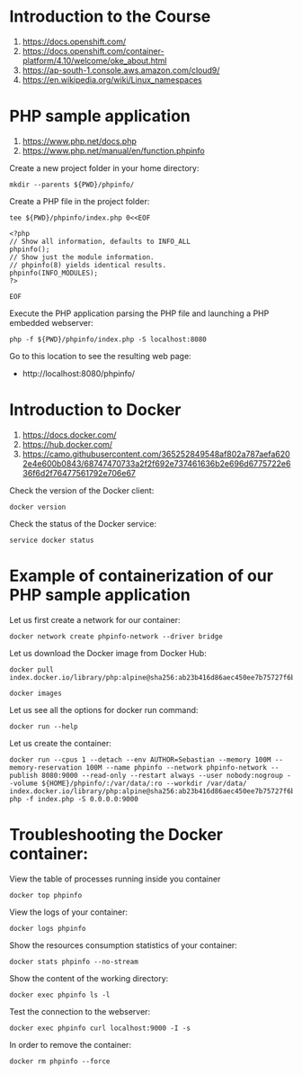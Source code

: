 # Introduction to the Course

1. https://docs.openshift.com/
4. https://docs.openshift.com/container-platform/4.10/welcome/oke_about.html
5. https://ap-south-1.console.aws.amazon.com/cloud9/
6. https://en.wikipedia.org/wiki/Linux_namespaces

# PHP sample application

1. https://www.php.net/docs.php
2. https://www.php.net/manual/en/function.phpinfo

Create a new project folder in your home directory:
```
mkdir --parents ${PWD}/phpinfo/
```
Create a PHP file in the project folder:
```
tee ${PWD}/phpinfo/index.php 0<<EOF

<?php
// Show all information, defaults to INFO_ALL
phpinfo();
// Show just the module information.
// phpinfo(8) yields identical results.
phpinfo(INFO_MODULES);
?>

EOF
```
Execute the PHP application parsing the PHP file and launching a PHP embedded webserver:
```
php -f ${PWD}/phpinfo/index.php -S localhost:8080
```
Go to this location to see the resulting web page:
* http://localhost:8080/phpinfo/

# Introduction to Docker

1. https://docs.docker.com/
2. https://hub.docker.com/
3. https://camo.githubusercontent.com/365252849548af802a787aefa6202e4e600b0843/68747470733a2f2f692e737461636b2e696d6775722e636f6d2f76477561792e706e67

Check the version of the Docker client:
```
docker version
```
Check the status of the Docker service:
```
service docker status
```
# Example of containerization of our PHP sample application

Let us first create a network for our container:
```
docker network create phpinfo-network --driver bridge
```
Let us download the Docker image from Docker Hub:
```
docker pull index.docker.io/library/php:alpine@sha256:ab23b416d86aec450ee7b75727f6bbec272edc2764a1b6fad13bc2823c59bb6b

docker images
```
Let us see all the options for docker run command:
```
docker run --help
```
Let us create the container:
```
docker run --cpus 1 --detach --env AUTHOR=Sebastian --memory 100M --memory-reservation 100M --name phpinfo --network phpinfo-network --publish 8080:9000 --read-only --restart always --user nobody:nogroup --volume ${HOME}/phpinfo/:/var/data/:ro --workdir /var/data/ index.docker.io/library/php:alpine@sha256:ab23b416d86aec450ee7b75727f6bbec272edc2764a1b6fad13bc2823c59bb6b php -f index.php -S 0.0.0.0:9000
```
# Troubleshooting the Docker container:

View the table of processes running inside you container
```
docker top phpinfo
```
View the logs of your container:
```
docker logs phpinfo
```
Show the resources consumption statistics of your container:
```
docker stats phpinfo --no-stream
```
Show the content of the working directory:
```
docker exec phpinfo ls -l
```
Test the connection to the webserver:
```
docker exec phpinfo curl localhost:9000 -I -s
```
In order to remove the container:
```
docker rm phpinfo --force
```

